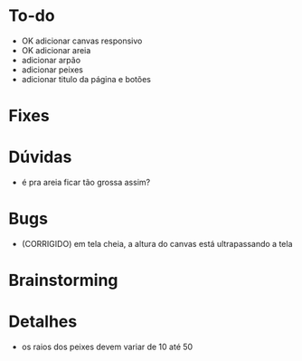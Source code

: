 # To-do
- OK adicionar canvas responsivo
- OK adicionar areia
- adicionar arpão
- adicionar peixes
- adicionar titulo da página e botões

# Fixes


# Dúvidas
- é pra areia ficar tão grossa assim? 

# Bugs
- (CORRIGIDO) em tela cheia, a altura do canvas está ultrapassando a tela

# Brainstorming

# Detalhes
- os raios dos peixes devem variar de 10 até 50

